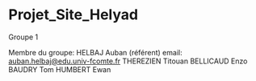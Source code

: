 # Projet_Site_Helyad

Groupe 1

Membre du groupe:
  HELBAJ Auban (référent)   email: auban.helbaj@edu.univ-fcomte.fr
  THEREZIEN Titouan 
  BELLICAUD Enzo 
  BAUDRY Tom 
  HUMBERT Ewan
